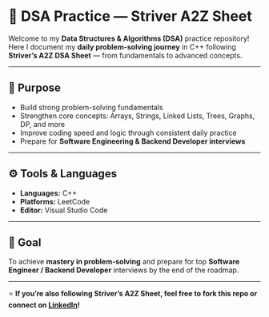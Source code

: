 # 🧠 DSA Practice — Striver A2Z Sheet

Welcome to my **Data Structures & Algorithms (DSA)** practice repository!  
Here I document my **daily problem-solving journey** in C++ following **Striver’s A2Z DSA Sheet** — from fundamentals to advanced concepts.

---

## 🚀 Purpose

- Build strong problem-solving fundamentals  
- Strengthen core concepts: Arrays, Strings, Linked Lists, Trees, Graphs, DP, and more  
- Improve coding speed and logic through consistent daily practice  
- Prepare for **Software Engineering & Backend Developer interviews**

---

## ⚙️ Tools & Languages

- **Languages:** C++ 
- **Platforms:** LeetCode
- **Editor:** Visual Studio Code  

---

## 🏁 Goal

To achieve **mastery in problem-solving** and prepare for top **Software Engineer / Backend Developer** interviews by the end of the roadmap.

---

⭐ **If you’re also following Striver’s A2Z Sheet, feel free to fork this repo or connect on [LinkedIn](https://www.linkedin.com/in/himanshu-chadha-7ab6b51b4)!**
